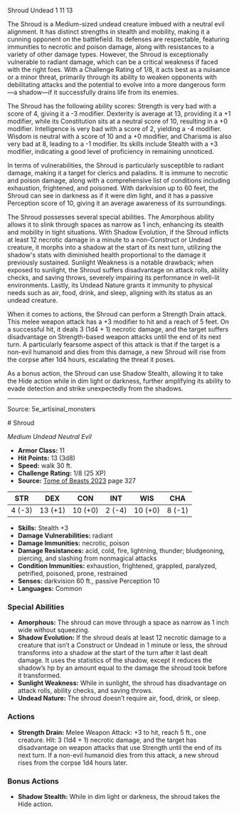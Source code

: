 <MonsterName/>Shroud</MonsterName>
<CreatureType/>Undead</CreatureType>
<CR/>1</CR>
<AC/>11</AC>
<HP/>13</HP>
<summary>The Shroud is a Medium-sized undead creature imbued with a neutral evil alignment. It has distinct strengths in stealth and mobility, making it a cunning opponent on the battlefield. Its defenses are respectable, featuring immunities to necrotic and poison damage, along with resistances to a variety of other damage types. However, the Shroud is exceptionally vulnerable to radiant damage, which can be a critical weakness if faced with the right foes. With a Challenge Rating of 1/8, it acts best as a nuisance or a minor threat, primarily through its ability to weaken opponents with debilitating attacks and the potential to evolve into a more dangerous form—a shadow—if it successfully drains life from its enemies.</summary>

<detail>

The Shroud has the following ability scores: Strength is very bad with a score of 4, giving it a -3 modifier. Dexterity is average at 13, providing it a +1 modifier, while its Constitution sits at a neutral score of 10, resulting in a +0 modifier. Intelligence is very bad with a score of 2, yielding a -4 modifier. Wisdom is neutral with a score of 10 and a +0 modifier, and Charisma is also very bad at 8, leading to a -1 modifier. Its skills include Stealth with a +3 modifier, indicating a good level of proficiency in remaining unnoticed.

In terms of vulnerabilities, the Shroud is particularly susceptible to radiant damage, making it a target for clerics and paladins. It is immune to necrotic and poison damage, along with a comprehensive list of conditions including exhaustion, frightened, and poisoned. With darkvision up to 60 feet, the Shroud can see in darkness as if it were dim light, and it has a passive Perception score of 10, giving it an average awareness of its surroundings.

The Shroud possesses several special abilities. The Amorphous ability allows it to slink through spaces as narrow as 1 inch, enhancing its stealth and mobility in tight situations. With Shadow Evolution, if the Shroud inflicts at least 12 necrotic damage in a minute to a non-Construct or Undead creature, it morphs into a shadow at the start of its next turn, utilizing the shadow's stats with diminished health proportional to the damage it previously sustained. Sunlight Weakness is a notable drawback; when exposed to sunlight, the Shroud suffers disadvantage on attack rolls, ability checks, and saving throws, severely impairing its performance in well-lit environments. Lastly, its Undead Nature grants it immunity to physical needs such as air, food, drink, and sleep, aligning with its status as an undead creature.

When it comes to actions, the Shroud can perform a Strength Drain attack. This melee weapon attack has a +3 modifier to hit and a reach of 5 feet. On a successful hit, it deals 3 (1d4 + 1) necrotic damage, and the target suffers disadvantage on Strength-based weapon attacks until the end of its next turn. A particularly fearsome aspect of this attack is that if the target is a non-evil humanoid and dies from this damage, a new Shroud will rise from the corpse after 1d4 hours, escalating the threat it poses. 

As a bonus action, the Shroud can use Shadow Stealth, allowing it to take the Hide action while in dim light or darkness, further amplifying its ability to evade detection and strike unexpectedly from the shadows.</detail>



---

Source: 5e_artisinal_monsters

<statblock>
# Shroud

*Medium* *Undead* *Neutral Evil*

- **Armor Class:** 11
- **Hit Points:** 13 (3d8)
- **Speed:** walk 30 ft.
- **Challenge Rating:** 1/8 (25 XP)
- **Source:** [Tome of Beasts 2023](https://koboldpress.com/kpstore/product/tome-of-beasts-1-2023-edition/) page 327

| STR | DEX | CON | INT | WIS | CHA |
| --- | --- | --- | --- | --- | --- |
| 4 (-3) | 13 (+1) | 10 (+0) | 2 (-4) | 10 (+0) | 8 (-1) |

- **Skills:** Stealth +3
- **Damage Vulnerabilities:** radiant
- **Damage Immunities:** necrotic, poison
- **Damage Resistances:** acid, cold, fire, lightning, thunder; bludgeoning, piercing, and slashing from nonmagical attacks
- **Condition Immunities:** exhaustion, frightened, grappled, paralyzed, petrified, poisoned, prone, restrained
- **Senses:** darkvision 60 ft., passive Perception 10
- **Languages:** Common

### Special Abilities

- **Amorphous:** The shroud can move through a space as narrow as 1 inch wide without squeezing.
- **Shadow Evolution:** If the shroud deals at least 12 necrotic damage to a creature that isn’t a Construct or Undead in 1 minute or less, the shroud transforms into a shadow at the start of the turn after it last dealt damage. It uses the statistics of the shadow, except it reduces the shadow’s hp by an amount equal to the damage the shroud took before it transformed.
- **Sunlight Weakness:** While in sunlight, the shroud has disadvantage on attack rolls, ability checks, and saving throws.
- **Undead Nature:** The shroud doesn’t require air, food, drink, or sleep.

### Actions

- **Strength Drain:** Melee Weapon Attack: +3 to hit, reach 5 ft., one creature. Hit: 3 (1d4 + 1) necrotic damage, and the target has disadvantage on weapon attacks that use Strength until the end of its next turn. If a non-evil humanoid dies from this attack, a new shroud rises from the corpse 1d4 hours later.

### Bonus Actions

- **Shadow Stealth:** While in dim light or darkness, the shroud takes the Hide action.
</statblock>


